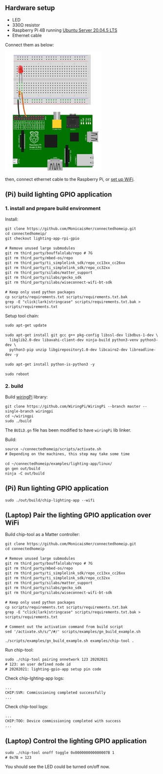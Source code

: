 ## Hardware setup

-   LED
-   330Ω resistor
-   Raspberry Pi 4B running
    [Ubuntu Server 20.04.5 LTS](https://cdimage.ubuntu.com/releases/20.04.5/release/)
-   Ethernet cable

Connect them as below:

![](./circuit.png)

then, connect ethernet cable to the Raspberry Pi, or
[set up WiFi](https://huobur.medium.com/how-to-setup-wifi-on-raspberry-pi-4-with-ubuntu-20-04-lts-64-bit-arm-server-ceb02303e49b).

## (Pi) build lighting GPIO application

### 1. install and prepare build environment

Install:

```
git clone https://github.com/MonicaisHer/connectedhomeip.git
cd connectedhomeip/
git checkout lighting-app-rpi-gpio

# Remove unused large submodules
git rm third_party/bouffalolab/repo # 7G
git rm third_party/mbed-os/repo
git rm third_party/ti_simplelink_sdk/repo_cc13xx_cc26xx
git rm third_party/ti_simplelink_sdk/repo_cc32xx
git rm third_party/silabs/matter_support
git rm third_party/silabs/gecko_sdk
git rm third_party/silabs/wiseconnect-wifi-bt-sdk

# Keep only used python packages
cp scripts/requirements.txt scripts/requirements.txt.bak
grep -E "click|lark|stringcase" scripts/requirements.txt.bak > scripts/requirements.txt
```

Setup tool chain:

```
sudo apt-get update

sudo apt-get install git gcc g++ pkg-config libssl-dev libdbus-1-dev \
  libglib2.0-dev libavahi-client-dev ninja-build python3-venv python3-dev \
  python3-pip unzip libgirepository1.0-dev libcairo2-dev libreadline-dev -y

sudo apt-get install python-is-python3 -y

sudo reboot
```

### 2. build

Build [wiringPi](https://github.com/WiringPi/WiringPi) library:

```
git clone https://github.com/WiringPi/WiringPi --branch master --single-branch wiringpi
cd ~/wiringpi
sudo ./build
```

The `BUILD.gn` file has been modified to have `wiringPi` lib linker.

Build:

```
source ~/connectedhomeip/scripts/activate.sh
# Depending on the machines, this step may take some time

cd ~/connectedhomeip/examples/lighting-app/linux/
gn gen out/build
ninja -C out/build
```

## (Pi) Run lighting GPIO application

```
sudo ./out/build/chip-lighting-app --wifi
```

## (Laptop) Pair the lighting GPIO application over WiFi

Build chip-tool as a Matter controller:

```
git clone https://github.com/MonicaisHer/connectedhomeip.git
cd connectedhomeip

# Remove unused large submodules
git rm third_party/bouffalolab/repo # 7G
git rm third_party/mbed-os/repo
git rm third_party/ti_simplelink_sdk/repo_cc13xx_cc26xx
git rm third_party/ti_simplelink_sdk/repo_cc32xx
git rm third_party/silabs/matter_support
git rm third_party/silabs/gecko_sdk
git rm third_party/silabs/wiseconnect-wifi-bt-sdk

# Keep only used python packages
cp scripts/requirements.txt scripts/requirements.txt.bak
grep -E "click|lark|stringcase" scripts/requirements.txt.bak > scripts/requirements.txt

# Comment out the activation command from build script
sed '/activate.sh/s/^/#/' scripts/examples/gn_build_example.sh
```

```
./scripts/examples/gn_build_example.sh examples/chip-tool .
```

Run chip-tool:

```
sudo ./chip-tool pairing onnetwork 123 20202021
# 123: an user defined node id
# 20202021: lighting-gpio-app setup pin code
```

Check chip-lghting-app logs:

```
...
CHIP:SVR: Commissioning completed successfully
...
```

Check chip-tool logs:

```
...
CHIP:TOO: Device commissioning completed with success
...
```

## (Laptop) Control the lighting GPIO application

```
sudo ./chip-tool onoff toggle 0x000000000000007B 1
# 0x7B = 123
```

You should see the LED could be turned on/off now.
